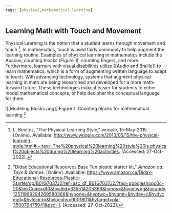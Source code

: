```yaml
---
tags: [physical,mathematical-learning]
---
```


## Learning Math with Touch and Movement

Physical Learning is the notion that a student learns through movement and touch [^1].  In mathematics, touch is used fairly commonly to help augment the learning routine. Examples of physical learning in mathematics include the Abacus, counting blocks (Figure 1), counting fingers, and more. Furthermore, learners with visual disabilities utilize [[Audio and Braille]] to learn mathematics, which is a form of augmenting written language to adapt to touch. With advancing technology, systems that augment physical learning in math are being researched and developed for a more math-forward future. These technologies make it easier for students to either model mathematical concepts, or help decipher the conceptual language for them.

![[Modeling Blocks.png]]
Figure 1.  Counting blocks for mathematical learning [^2].

[^1]: L. Benitez, "The Physical Learning Style," woople, 15-May-2015. \[Online\]. Available: http://www.woople.com/2013/05/15/the-physical-learning-style.html#:~:text=The%20physical%20learning%20style%20is,physical%20objects%20during%20learning%20activities. \[Accessed: 27-Oct-2022\].
[^2]: "Didax Educational Resources Base Ten plastic starter kit," _Amazon.ca: Toys & Games_. \[Online\]. Available: https://www.amazon.ca/Didax-Educational-Resources-Plastic-Starter/dp/B01G7037J2/ref=asc_df_B01G7037J2/?tag=googleshopc0c-20&linkCode=df0&hvadid=335514205369&hvpos=&hvnetw=g&hvrand=12511968294269580366&hvpone=&hvptwo=&hvqmt=&hvdev=c&hvdvcmdl=&hvlocint=&hvlocphy=9001601&hvtargid=pla-350876475041&psc=1. \[Accessed: 27-Oct-2022\].